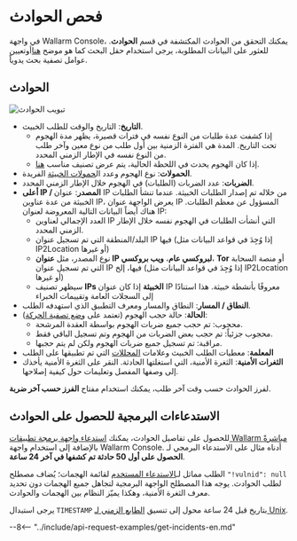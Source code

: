 [link-using-search]:    ../search-and-filters/use-search.md
[link-verify-attack]:   ../events/verify-attack.md
[img-attacks-tab]:      ../../images/user-guides/events/check-attack.png
[img-current-attacks]:  ../../images/glossary/attack-with-one-hit-example.png
[img-incidents-tab]:    ../../images/user-guides/events/incident-vuln.png
[use-search]:           ../search-and-filters/use-search.md
[search-by-attack-status]: ../search-and-filters/use-search.md#search-attacks-by-the-action

# فحص الحوادث

في واجهة Wallarm Console، يمكنك التحقق من الحوادث المكتشفة في قسم **الحوادث**. للعثور على البيانات المطلوبة، يرجى استخدام حقل البحث كما هو موضح [هنا][use-search]أوتعيين عوامل تصفية بحث يدوياً.

## الحوادث

![تبويب الحوادث][img-incidents-tab]

* **التاريخ**: التاريخ والوقت للطلب الخبيث.
    * إذا كشفت عدة طلبات من النوع نفسه في فترات قصيرة، يظهر مدة الهجوم تحت التاريخ. المدة هي الفترة الزمنية بين أول طلب من نوع معين وآخر طلب من النوع نفسه في الإطار الزمني المحدد.
    * إذا كان الهجوم يحدث في اللحظة الحالية، يتم عرض تصنيف مناسب [هنا](#events-that-are-currently-happening).
* **الحمولات**: نوع الهجوم وعدد ال[حمولات الخبيثة](../../glossary-en.md#malicious-payload) الفريدة.
* **الضربات**: عدد الضربات (الطلبات) في الهجوم خلال الإطار الزمني المحدد.
* **أعلى IP / المصدر**: عنوان IP من خلاله تم إصدار الطلبات الخبيثة. عندما تنشأ الطلبات الخبيثة من عدة عناوين IP، يعرض الواجهة عنوان IP المسؤول عن معظم الطلبات. هناك أيضاً البيانات التالية المعروضة لعنوان IP:
     * العدد الإجمالي لعناوين IP التي أنشأت الطلبات في الهجوم نفسه خلال الإطار الزمني المحدد.
     * البلد/المنطقة التي تم تسجيل عنوان IP فيها (إذا وُجِدَ في قواعد البيانات مثل IP2Location أو غيرها)
     * نوع المصدر، مثل **عنوان IP لبروكسي عام**، **ويب بروكسي**، **Tor** أو منصة السحابة التي تم تسجيل عنوان IP فيها، إلخ (إذا وُجِدَ في قواعد البيانات مثل IP2Location أو غيرها)
     * سيظهر تصنيف **IPs الخبيثة** إذا كان عنوان IP معروفًا بأنشطة خبيثة. هذا استنادًا إلى السجلات العامة وتقييمات الخبراء
* **النطاق / المسار**: النطاق والمسار ومعرف التطبيق الذي استهدفه الطلب.
* **الحالة**: حالة حجب الهجوم (تعتمد على [وضع تصفية الحركة](../../admin-en/configure-wallarm-mode.md)):
     * محجوب: تم حجب جميع ضربات الهجوم بواسطة العقدة المرشحة.
     * محجوب جزئياً: تم حجب بعض الضربات من الهجوم وتم تسجيل الباقي فقط.
     * مراقبة: تم تسجيل جميع ضربات الهجوم ولكن لم يتم حجبها.
* **المعلمة**: معطيات الطلب الخبيث وعلامات [المحللات](../rules/request-processing.md) التي تم تطبيقها على الطلب
* **الثغرات الأمنية**: الثغرة الأمنية، التي استغلتها الحادثة. النقر على الثغرة الأمنية يأخذك إلى وصفها المفصل وتعليمات حول كيفية إصلاحها.

لفرز الحوادث حسب وقت آخر طلب، يمكنك استخدام مفتاح **الفرز حسب آخر ضربة**.

## الاستدعاءات البرمجية للحصول على الحوادث

للحصول على تفاصيل الحوادث، يمكنك [استدعاء واجهة برمجة تطبيقات Wallarm مباشرةً](../../api/overview.md) بالإضافة إلى استخدام واجهة Wallarm Console. أدناه مثال على الاستدعاء البرمجي لـ **الحصول على أول 50 حادثة تم كشفها في آخر 24 ساعة**.

الطلب مماثل لـ[الاستدعاء المستخدم](check-attack.md#api-calls-to-get-attacks) لقائمة الهجمات؛ يُضاف مصطلح `"!vulnid": null` لطلب الحوادث. يوجه هذا المصطلح الواجهة البرمجية لتجاهل جميع الهجمات دون تحديد معرف الثغرة الأمنية، وهكذا يميّز النظام بين الهجمات والحوادث.

يرجى استبدال `TIMESTAMP` بتاريخ قبل 24 ساعة محول إلى تنسيق [الطابع الزمني لـ Unix](https://www.unixtimestamp.com/).

--8<-- "../include/api-request-examples/get-incidents-en.md"